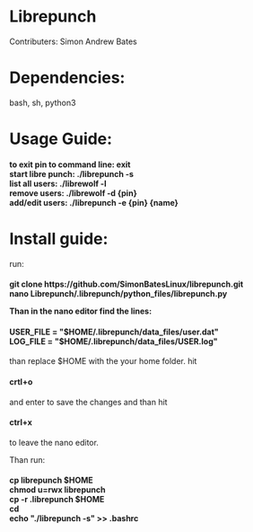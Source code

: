 # Librepunch

Contributers:
Simon Andrew Bates

<h1>Dependencies:</h1>
bash, sh, python3

<h1>Usage Guide:</h1>
<h4>
to exit pin to command line: exit <br/>
start libre punch: ./librepunch -s<br/>
list all users: ./librewolf -l<br/>
remove users: ./librewolf -d {pin}<br/>
add/edit users: ./librepunch -e {pin} {name}<br/>
</h4>

<h1>Install guide:</h1>

run:
<h4>git clone https://github.com/SimonBatesLinux/librepunch.git<br/>
nano Librepunch/.librepunch/python_files/librepunch.py<br/>

Than in the nano editor find the lines:
<h4>USER_FILE = "$HOME/.librepunch/data_files/user.dat"<br/>
LOG_FILE = "$HOME/.librepunch/data_files/USER.log"</h4>

than replace $HOME with the your home folder.
hit <h4>crtl+o</h4> and enter to save the changes and than hit <h4>ctrl+x</h4> to leave the nano editor.

Than run:
<h4>
cp librepunch $HOME<br/>
chmod u=rwx librepunch<br/>
cp -r .librepunch $HOME<br/>
cd<br/>
echo "./librepunch -s" >> .bashrc<br/>
</h4>

